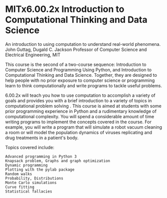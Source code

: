 # MITx6.00.2x Introduction to Computational Thinking and Data Science
An introduction to using computation to understand real-world phenomena. John Guttag, Dugald C. Jackson Professor of Computer Science and Electrical Engineering, MIT

This course is the second of a two-course sequence: Introduction to Computer Science and Programming Using Python, and Introduction to Computational Thinking and Data Science. Together, they are designed to help people with no prior exposure to computer science or programming learn to think computationally and write programs to tackle useful problems. 

6.00.2x will teach you how to use computation to accomplish a variety of goals and provides you with a brief introduction to a variety of topics in computational problem solving . This course is aimed at students with some prior programming experience in Python and a rudimentary knowledge of computational complexity. You will spend a considerable amount of time writing programs to implement the concepts covered in the course. For example, you will write a program that will simulate a robot vacuum cleaning a room or will model the population dynamics of viruses replicating and drug treatments in a patient's body.

Topics covered include:

    Advanced programming in Python 3
    Knapsack problem, Graphs and graph optimization
    Dynamic programming
    Plotting with the pylab package
    Random walks
    Probability, Distributions
    Monte Carlo simulations
    Curve fitting
    Statistical fallacies
